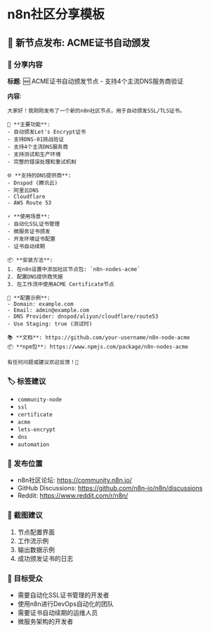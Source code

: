 # n8n社区分享模板

## 🎉 新节点发布: ACME证书自动颁发

### 📝 分享内容

**标题**: 🆕 ACME证书自动颁发节点 - 支持4个主流DNS服务商验证

**内容**:
```
大家好！我刚刚发布了一个新的n8n社区节点，用于自动颁发SSL/TLS证书。

🔑 **主要功能**:
- 自动颁发Let's Encrypt证书
- 支持DNS-01挑战验证
- 支持4个主流DNS服务商
- 支持测试和生产环境
- 完整的错误处理和重试机制

🌐 **支持的DNS提供商**:
- Dnspod (腾讯云)
- 阿里云DNS
- Cloudflare
- AWS Route 53

⚡ **使用场景**:
- 自动化SSL证书管理
- 微服务证书颁发
- 开发环境证书配置
- 证书自动续期

📦 **安装方法**:
1. 在n8n设置中添加社区节点包: `n8n-nodes-acme`
2. 配置DNS提供商凭据
3. 在工作流中使用ACME Certificate节点

🔧 **配置示例**:
- Domain: example.com
- Email: admin@example.com
- DNS Provider: dnspod/aliyun/cloudflare/route53
- Use Staging: true (测试时)

📚 **文档**: https://github.com/your-username/n8n-node-acme
📦 **npm包**: https://www.npmjs.com/package/n8n-nodes-acme

有任何问题或建议欢迎反馈！🚀
```

### 🏷️ 标签建议
- `community-node`
- `ssl`
- `certificate`
- `acme`
- `lets-encrypt`
- `dns`
- `automation`

### 📍 发布位置
- n8n社区论坛: https://community.n8n.io/
- GitHub Discussions: https://github.com/n8n-io/n8n/discussions
- Reddit: https://www.reddit.com/r/n8n/

### 📸 截图建议
1. 节点配置界面
2. 工作流示例
3. 输出数据示例
4. 成功颁发证书的日志

### 🎯 目标受众
- 需要自动化SSL证书管理的开发者
- 使用n8n进行DevOps自动化的团队
- 需要证书自动续期的运维人员
- 微服务架构的开发者
